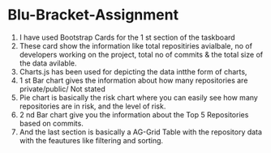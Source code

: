 # Blu-Bracket-Assignment


1. I have used Bootstrap Cards for the 1 st section of the taskboard
2. These card show the information like total repositiries avialbale, no of developers working on the project, total no of commits & the total size of the data avilable. 
3. Charts.js has been used for depicting the data intthe form of charts, 
4. 1 st Bar chart gives the information about how many repositories are private/public/ Not stated
5. Pie chart is basically the risk chart where you can easily see how many repositories are in risk, and the level of risk.
6. 2 nd Bar chart give you the information about the Top 5 Repositories based on commits.
7. And the last section is basically a AG-Grid Table with the repository data with the feautures like filtering and sorting.
